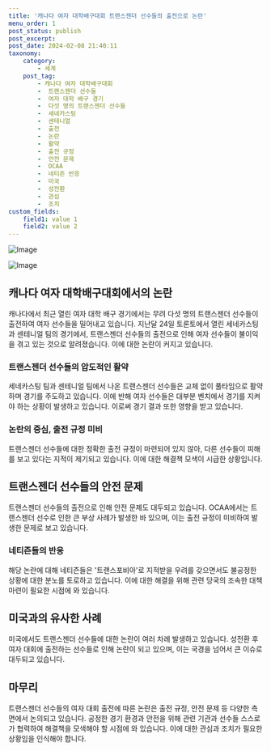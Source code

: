 ```yaml
---
title: '캐나다 여자 대학배구대회 트랜스젠더 선수들의 출전으로 논란'
menu_order: 1
post_status: publish
post_excerpt: 
post_date: 2024-02-08 21:40:11
taxonomy:
    category:
        - 세계
    post_tag:
        - 캐나다 여자 대학배구대회
        -  트랜스젠더 선수들
        -  여자 대학 배구 경기
        -  다섯 명의 트랜스젠더 선수들
        -  세네카스팅
        -  센테니얼
        -  출전
        -  논란
        -  활약
        -  출전 규정
        -  안전 문제
        -  OCAA
        -  네티즌 반응
        -  미국
        -  성전환
        -  관심
        -  조치
custom_fields:
    field1: value 1
    field2: value 2
---
```


![Image](https://imgnews.pstatic.net/image/030/2024/02/08/0003180018_001_20240208170201064.jpg?type=w647)

![Image](https://imgnews.pstatic.net/image/030/2024/02/08/0003180018_002_20240208170201153.png?type=w647)

## 캐나다 여자 대학배구대회에서의 논란
캐나다에서 최근 열린 여자 대학 배구 경기에서는 무려 다섯 명의 트랜스젠더 선수들이 출전하여 여자 선수들을 밀어내고 있습니다. 지난달 24일 토론토에서 열린 세네카스팅과 센테니얼 팀의 경기에서, 트랜스젠더 선수들의 출전으로 인해 여자 선수들이 불이익을 겪고 있는 것으로 알려졌습니다. 이에 대한 논란이 커지고 있습니다.
### 트랜스젠더 선수들의 압도적인 활약
세네카스팅 팀과 센테니얼 팀에서 나온 트랜스젠더 선수들은 교체 없이 풀타임으로 활약하며 경기를 주도하고 있습니다. 이에 반해 여자 선수들은 대부분 벤치에서 경기를 지켜야 하는 상황이 발생하고 있습니다. 이로써 경기 결과 또한 영향을 받고 있습니다.
### 논란의 중심, 출전 규정 미비
트랜스젠더 선수들에 대한 정확한 출전 규정이 마련되어 있지 않아, 다른 선수들이 피해를 보고 있다는 지적이 제기되고 있습니다. 이에 대한 해결책 모색이 시급한 상황입니다.
## 트랜스젠더 선수들의 안전 문제
트랜스젠더 선수들의 출전으로 인해 안전 문제도 대두되고 있습니다. OCAA에서는 트랜스젠더 선수로 인한 큰 부상 사례가 발생한 바 있으며, 이는 출전 규정이 미비하여 발생한 문제로 보고 있습니다.
### 네티즌들의 반응
해당 논란에 대해 네티즌들은 '트랜스포비아'로 지적받을 우려를 갖으면서도 불공정한 상황에 대한 분노를 토로하고 있습니다. 이에 대한 해결을 위해 관련 당국의 조속한 대책 마련이 필요한 시점에 와 있습니다.
## 미국과의 유사한 사례
미국에서도 트랜스젠더 선수들에 대한 논란이 여러 차례 발생하고 있습니다. 성전환 후 여자 대회에 출전하는 선수들로 인해 논란이 되고 있으며, 이는 국경을 넘어서 큰 이슈로 대두되고 있습니다.
## 마무리
트랜스젠더 선수들의 여자 대회 출전에 따른 논란은 출전 규정, 안전 문제 등 다양한 측면에서 논의되고 있습니다. 공정한 경기 환경과 안전을 위해 관련 기관과 선수들 스스로가 협력하여 해결책을 모색해야 할 시점에 와 있습니다. 이에 대한 관심과 조치가 필요한 상황임을 인식해야 합니다.

